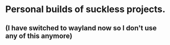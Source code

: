 # Personal builds of suckless projects.
## (I have switched to wayland now so I don't use any of this anymore)
